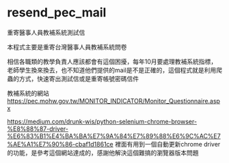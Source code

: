 # resend_pec_mail
重寄醫事人員教補系統測試信

本程式主要是重寄台灣醫事人員教補系統問卷

相信各職類的教學負責人應該都會有這個困擾，每年10月要處理教補系統指標，老師學生換來換去，也不知道他們提供的mail是不是正確的，這個程式就是利用爬蟲的方式，快速寄出測試信或是重寄帳號密碼信件

教補系統的網站
https://pec.mohw.gov.tw/MONITOR_INDICATOR/Monitor_Questionnaire.aspx

https://medium.com/drunk-wis/python-selenium-chrome-browser-%E8%88%87-driver-%E6%83%B1%E4%BA%BA%E7%9A%84%E7%89%88%E6%9C%AC%E7%AE%A1%E7%90%86-cbaf1d1861ce
裡面有用到一個自動更新chrome driver的功能，是參考這個網站達成的，感謝他解決這個難搞的瀏覽器版本問題

